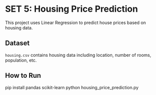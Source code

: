 # SET 5: Housing Price Prediction

This project uses Linear Regression to predict house prices based on housing data.

## Dataset
`housing.csv` contains housing data including location, number of rooms, population, etc.

## How to Run
pip install pandas scikit-learn
python housing_price_prediction.py